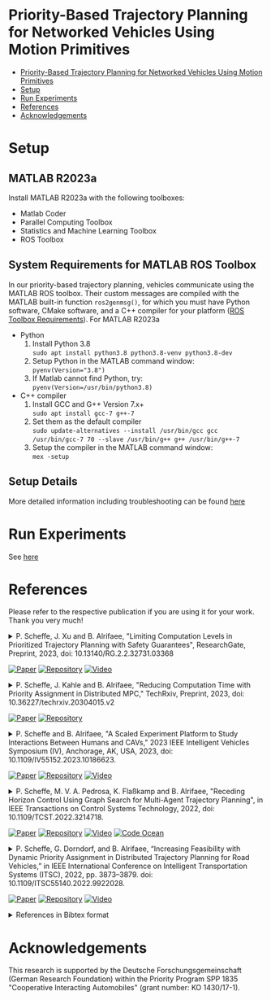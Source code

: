 # Priority-Based Trajectory Planning for Networked Vehicles Using Motion Primitives

- [Priority-Based Trajectory Planning for Networked Vehicles Using Motion Primitives](#priority-based-trajectory-planning-for-networked-vehicles-using-motion-primitives)
- [Setup](#setup)
- [Run Experiments](#run-experiments)
- [References](#references)
- [Acknowledgements](#acknowledgements)

# Setup

## MATLAB R2023a

Install MATLAB R2023a with the following toolboxes:

- Matlab Coder
- Parallel Computing Toolbox
- Statistics and Machine Learning Toolbox
- ROS Toolbox

## System Requirements for MATLAB ROS Toolbox
In our priority-based trajectory planning, vehicles communicate using the MATLAB ROS toolbox. Their custom messages are compiled with the MATLAB built-in function `ros2genmsg()`, for which you must have Python software, CMake software, and a C++ compiler for your platform ([ROS Toolbox Requirements](https://de.mathworks.com/help/ros/gs/ros-system-requirements.html)).
For MATLAB R2023a

- Python
    1. Install Python 3.8 <br>
    `sudo apt install python3.8 python3.8-venv python3.8-dev`
    2. Setup Python in the MATLAB command window: <br>
    `pyenv(Version="3.8")`
    3. If Matlab cannot find Python, try: <br>
    `pyenv(Version=/usr/bin/python3.8)`
- C++ compiler
    1. Install GCC and G++ Version 7.x+ <br>
    `sudo apt install gcc-7 g++-7`
    2. Set them as the default compiler <br>
    `sudo update-alternatives --install /usr/bin/gcc gcc /usr/bin/gcc-7 70 --slave /usr/bin/g++ g++ /usr/bin/g++-7`
    3. Setup the compiler in the MATLAB command window: <br>
    `mex -setup`

## Setup Details

More detailed information including troubleshooting can be found [here](./docs/Setup_Details.md)

# Run Experiments

See [here](./docs/Run_Experiments.md)

# References

Please refer to the respective publication if you are using it for your work. Thank you very much!

<details>
<summary>
P. Scheffe, J. Xu and B. Alrifaee, "Limiting Computation Levels in Prioritized Trajectory Planning with Safety Guarantees", ResearchGate, Preprint, 2023, doi: 10.13140/RG.2.2.32731.03368
<br>

<!-- icons from https://simpleicons.org/ -->
[![Paper](https://img.shields.io/badge/Preprint-Paper-00629B)](http://dx.doi.org/10.13140/RG.2.2.32731.03368)
[![Repository](https://img.shields.io/badge/-GitHub-181717?logo=GitHub)](https://github.com/embedded-software-laboratory/p-dmpc/tree/v5.0)
[![Video](https://img.shields.io/badge/-Video-FF0000?logo=YouTube)](https://youtu.be/alGHLwQQpHI)
</summary>
<p>

Checkout the [the software version 5.0](https://github.com/embedded-software-laboratory/p-dmpc/tree/v5.0).
The results of the publication can be reproduced by running
```matlab
open graph_based_planning.prj
eval_parallel_computation_prediction_inconsistency()
eval_parallel_computation_CLs()
```
The results are saved in the folder "results".

</p>
</details>



<details>
<summary>
P. Scheffe, J. Kahle and B. Alrifaee, "Reducing Computation Time with Priority Assignment in Distributed MPC," TechRxiv, Preprint, 2023, doi: 10.36227/techrxiv.20304015.v2
<br>

<!-- icons from https://simpleicons.org/ -->
[![Paper](https://img.shields.io/badge/Preprint-Paper-00629B)](https://doi.org/10.36227/techrxiv.20304015.v2)
[![Repository](https://img.shields.io/badge/-GitHub-181717?logo=GitHub)](https://github.com/embedded-software-laboratory/p-dmpc/tree/v4.0)
</summary>
<p>

Checkout the [the software version 4.0](https://github.com/embedded-software-laboratory/p-dmpc/tree/v4.0).
The results of the publication can be reproduced by running
```matlab
eval_coloring_paper()
```
This evaluation comprises 720 simulations, so it will take days until completion.
The results are saved in the folder "results".

</p>
</details>



<details>
<summary>
P. Scheffe and B. Alrifaee, "A Scaled Experiment Platform to Study Interactions Between Humans and CAVs," 2023 IEEE Intelligent Vehicles Symposium (IV), Anchorage, AK, USA, 2023, doi: 10.1109/IV55152.2023.10186623.
<br>

<!-- icons from https://simpleicons.org/ -->
[![Paper](https://img.shields.io/badge/-Paper-00629B?logo=IEEE)](https://doi.org/10.1109/IV55152.2023.10186623)
[![Repository](https://img.shields.io/badge/-GitHub-181717?logo=GitHub)](https://github.com/embedded-software-laboratory/p-dmpc/tree/v2.0)
[![Video](https://img.shields.io/badge/-Video-FF0000?logo=YouTube)](https://youtu.be/kDIVu0tv9Ro)
</summary>
<p>

Checkout the [the software version 2.0](https://github.com/embedded-software-laboratory/p-dmpc/tree/v2.0).
The results of the publication can be reproduced by running

```matlab
hdv_reachable_set_experiment()
```

The results are saved in the folder "results".

</p>
</details>



<details>
<summary>
P. Scheffe, M. V. A. Pedrosa, K. Flaßkamp and B. Alrifaee, "Receding Horizon Control Using Graph Search for Multi-Agent Trajectory Planning", in IEEE Transactions on Control Systems Technology, 2022, doi: 10.1109/TCST.2022.3214718.
<br>

<!-- icons from https://simpleicons.org/ -->
[![Paper](https://img.shields.io/badge/-Paper-00629B?logo=IEEE)](https://doi.org/10.1109/TCST.2022.3214718)
[![Repository](https://img.shields.io/badge/-GitHub-181717?logo=GitHub)](https://github.com/embedded-software-laboratory/p-dmpc/tree/v1.0)
[![Video](https://img.shields.io/badge/-Video-FF0000?logo=YouTube)](https://www.youtube.com/watch?v=7LB7I5SOpQE)
[![Code Ocean](https://codeocean.com/codeocean-assets/badge/open-in-code-ocean.svg)](https://codeocean.com/capsule/7778016)
</summary>
<p>

<img src="./docs/media/3-circle_rhgs.gif" width=640/>

Checkout the [the software version 1.0](https://github.com/embedded-software-laboratory/p-dmpc/tree/v1.0).
The results of the publication can be reproduced by running

```matlab
eval_rhgs()
```

The results are saved in the folder "results".

</p>
</details>



<details>
<summary>
P. Scheffe, G. Dorndorf, and B. Alrifaee, “Increasing Feasibility with Dynamic Priority Assignment in Distributed Trajectory Planning for Road Vehicles,” in IEEE International Conference on Intelligent Transportation Systems (ITSC), 2022, pp. 3873–3879. doi: 10.1109/ITSC55140.2022.9922028.
<br>

<!-- icons from https://simpleicons.org/ -->
[![Paper](https://img.shields.io/badge/-Paper-00629B?logo=IEEE)](https://doi.org/10.1109/ITSC55140.2022.9922028)
[![Repository](https://img.shields.io/badge/-GitHub-181717?logo=GitHub)](https://github.com/embedded-software-laboratory/cpm_lab)
[![Video](https://img.shields.io/badge/-Video-FF0000?logo=YouTube)](https://youtu.be/RqwbHUwip10)
</summary>
<p>

The code is implemented in [the CPM Lab software repository](https://github.com/embedded-software-laboratory/cpm_lab). The High Level Controller is implemented in C++ and is named "dynamic_priorities".
</p>
</details>



<details>
<summary>
References in Bibtex format
</summary>
<p>

```bibtex
@article{scheffe2023limiting,
    author  = {Patrick Scheffe and Jianye Xu and Bassam Alrifaee},
    title   = {Limiting Computation Levels in Prioritized Trajectory Planning with Safety Guarantees},
    year    = {2023},
    doi     = {10.13140/RG.2.2.32731.03368}}
}

@article{scheffe2023reducing,
    author = {Patrick Scheffe and Julius Kahle and Bassam Alrifaee},
    title  = {Reducing Computation Time with Priority Assignment in Distributed MPC},
    year   = {2023},
    month  = {2},
    doi    = {10.36227/techrxiv.20304015.v2}
}

@article{scheffe2023scaled,
    author = {Patrick Scheffe and Bassam Alrifaee},
    title  = {A Scaled Experiment Platform to Study Interactions Between Humans and CAVs},
    year   = {2023},
    month  = {2},
    doi    = {10.13140/RG.2.2.24697.13923}
}

@article{scheffe2022receding,
    author  = {Patrick Scheffe and Matheus Vitor de Andrade Pedrosa and Kathrin Flaßkamp and Bassam Alrifaee},
    journal = {IEEE Transactions on Control Systems Technology},
    title   = {Receding Horizon Control Using Graph Search for Multi-Agent Trajectory Planning},
    year    = {2022},
    volume  = {},
    number  = {},
    pages   = {1-14},
    doi     = {10.1109/TCST.2022.3214718}
}

@inproceedings{scheffe2022increasing,
  title = {Increasing {{Feasibility}} with {{Dynamic Priority Assignment}} in {{Distributed Trajectory Planning}} for {{Road Vehicles}}},
  booktitle = {{{IEEE International Conference}} on {{Intelligent Transportation Systems}} ({{ITSC}})},
  author = {Scheffe, Patrick and Dorndorf, Georg and Alrifaee, Bassam},
  year = {2022},
  pages = {3873--3879},
  doi = {10.1109/ITSC55140.2022.9922028}
}

```

</p>
</details>

# Acknowledgements
This research is supported by the Deutsche Forschungsgemeinschaft (German Research Foundation) within the Priority Program SPP 1835 "Cooperative Interacting Automobiles" (grant number: KO 1430/17-1).
